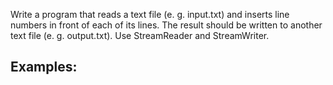 Write a program that reads a text file (e. g. input.txt) and inserts line numbers in front of each of its lines. The result should be written to another text file (e. g. output.txt). Use StreamReader and StreamWriter.

## Examples:

